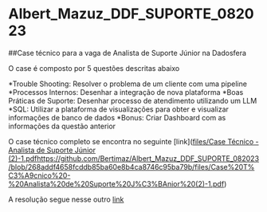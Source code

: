 # Albert_Mazuz_DDF_SUPORTE_082023

##Case técnico para a vaga de Analista de Suporte Júnior na Dadosfera

O case é composto por 5 questões descritas abaixo

*Trouble Shooting: Resolver o problema de um cliente com uma pipeline
*Processos Internos: Desenhar a integração de nova plataforma
*Boas Práticas de Suporte:  Desenhar processo de atendimento utilizando um LLM
*SQL: Utilizar a plataforma de visualizações para obter e visualizar informações de banco de dados
*Bonus: Criar Dashboard com as informações da questão anterior


O case técnico completo se encontra no seguinte [link]([files/Case Técnico - Analista de Suporte Júnior (2)-1.pdf](https://github.com/Bertimaz/Albert_Mazuz_DDF_SUPORTE_082023/blob/268addf4658fcddb85ba60e8b4ca8746c95ba79b/files/Case%20T%C3%A9cnico%20-%20Analista%20de%20Suporte%20J%C3%BAnior%20(2)-1.pdf)https://github.com/Bertimaz/Albert_Mazuz_DDF_SUPORTE_082023/blob/268addf4658fcddb85ba60e8b4ca8746c95ba79b/files/Case%20T%C3%A9cnico%20-%20Analista%20de%20Suporte%20J%C3%BAnior%20(2)-1.pdf)

A resolução segue nesse outro [link](AlbertMazuz_teste_dadosfera.ipynb)
